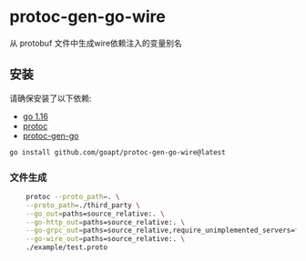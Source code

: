 # protoc-gen-go-wire

从 protobuf 文件中生成wire依赖注入的变量别名
## 安装

请确保安装了以下依赖:

- [go 1.16](https://golang.org/dl/)
- [protoc](https://github.com/protocolbuffers/protobuf)
- [protoc-gen-go](https://github.com/protocolbuffers/protobuf-go)

```bash
go install github.com/goapt/protoc-gen-go-wire@latest
```

### 文件生成

```bash
	protoc --proto_path=. \
	--proto_path=./third_party \
 	--go_out=paths=source_relative:. \
	--go-http_out=paths=source_relative:. \
	--go-grpc_out=paths=source_relative,require_unimplemented_servers=false:. \
	--go-wire_out=paths=source_relative:. \
	./example/test.proto
```
